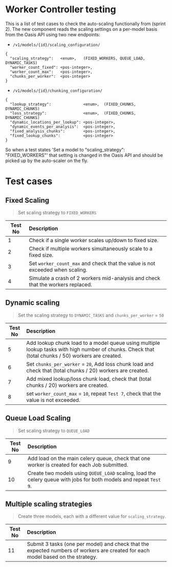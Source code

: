 Worker Controller testing
=========================

This is a list of test cases to check the auto-scaling functionally from (sprint 2).
The new component reads the scaling settings on a per-model basis from the Oasis API using two new endpoints:

* `/v1/models/{id}/scaling_configuration/`
```
{
  "scaling_strategy":   <enum>,   (FIXED_WORKERS, QUEUE_LOAD, DYNAMIC_TASKS)
  "worker_count_fixed": <pos-integer>,
  "worker_count_max":   <pos-integer>,
  "chunks_per_worker":  <pos-integer>
}
```


* `/v1/models/{id}/chunking_configuration/`
```
{
  "lookup_strategy":              <enum>,  (FIXED_CHUNKS, DYNAMIC_CHUNKS)
  "loss_strategy":                <enum>,  (FIXED_CHUNKS, DYNAMIC_CHUNKS)
  "dynamic_locations_per_lookup": <pos-integer>,
  "dynamic_events_per_analysis":  <pos-integer>,
  "fixed_analysis_chunks":        <pos-integer>,
  "fixed_lookup_chunks":          <pos-integer>
}
```


So when a test states 'Set a model to "scaling_strategy": "FIXED_WORKERS"' that setting is changed in the Oasis API and should be picked up by the auto-scaler on the fly.


# Test cases

## Fixed Scaling

> Set scaling strategy to `FIXED_WORKERS`

| Test No  | Description  |
|---|:---|
| 1 | Check if a single worker scales up/down to fixed size. |
| 2 | Check if multiple workers simultaneously scale to a fixed size. |
| 3 | Set `worker_count_max` and check that the value is not exceeded when scaling. |
| 4 | Simulate a crash of 2 workers mid-analysis and check that the workers replaced.  |


## Dynamic scaling

> Set the scaling strategy to `DYNAMIC_TASKS` and `chunks_per_worker` = `50`


| Test No  | Description  |
|---|:---|
| 5 | Add lookup chunk load to a model queue using multiple lookup tasks with high number of chunks. Check that (total chunks / 50) workers are created.  |
| 6 | Set `chunks_per_worker` = `20`,  Add loss chunk load and check that (total chunks / 20) workers are created. |
| 7 | Add mixed lookup/loss chunk load,  check that (total chunks / 20) workers are created. |
| 8 | set `worker_count_max` = `10`, repeat `Test 7`, check that the value is not exceeded. |


## Queue Load Scaling

> Set scaling strategy to `QUEUE_LOAD`

| Test No  | Description  |
|---|:---|
| 9 | Add load on the main celery queue, check that one worker is created for each Job submitted. |
| 10 | Create two models using `QUEUE_LOAD` scaling, load the celery queue with jobs for both models and repeat `Test 9`. |


## Multiple scaling strategies

> Create three models, each with a different value for `scaling_strategy`.

| Test No  | Description  |
|---|:---|
| 11  | Submit 3 tasks (one per model) and check that the expected numbers of workers are created for each model based on the strategy. |
